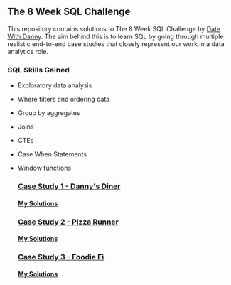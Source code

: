 ## The 8 Week SQL Challenge
This repository contains solutions to The 8 Week SQL Challenge by [Date With Danny](https://8weeksqlchallenge.com/). The aim behind this is to learn SQL by going through multiple realistic end-to-end case studies that closely represent our work in a data analytics role.

### SQL Skills Gained
- Exploratory data analysis
- Where filters and ordering data
- Group by aggregates
- Joins
- CTEs
- Case When Statements
- Window functions

  ### [Case Study 1 - Danny's Diner](https://8weeksqlchallenge.com/case-study-1/)
  #### [My Solutions](https://github.com/durgaptm/Data-Analysis/tree/main/8%20Week%20SQL%20Challenge/Case%20Study%201)
  
  ### [Case Study 2 - Pizza Runner](https://8weeksqlchallenge.com/case-study-2/)
  #### [My Solutions](https://github.com/durgaptm/Data-Analysis/tree/main/8%20Week%20SQL%20Challenge/Case%20Study%202)
  
  ### [Case Study 3 - Foodie Fi](https://8weeksqlchallenge.com/case-study-3/)
  #### [My Solutions](https://github.com/durgaptm/Data-Analysis/tree/main/8%20Week%20SQL%20Challenge/Case%20Study%203)
